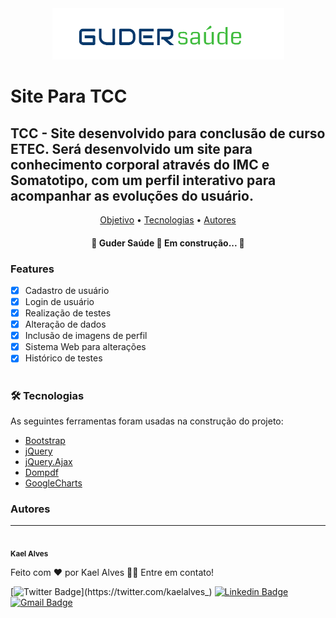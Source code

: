 
<div align="center">
    <img src="./Site/IMGs/logo.png" alt="">
</div>


# Site Para TCC
## TCC - Site desenvolvido para conclusão de curso ETEC. Será desenvolvido um site para conhecimento corporal através do IMC e Somatotipo, com um perfil interativo para acompanhar as evoluções do usuário.

<p align="center">
 <a href="#objetivo">Objetivo</a> •
 <a href="#tecnologias">Tecnologias</a> • 
 <a href="#autor">Autores</a>
</p>

<h4 align="center"> 
	🚧  Guder Saúde 🚀 Em construção...  🚧
</h4>



### Features

- [x] Cadastro de usuário
- [x] Login de usuário
- [x] Realização de testes
- [x] Alteração de dados
- [x] Inclusão de imagens de perfil
- [x] Sistema Web para alterações
- [x] Histórico de testes

#
<div id="tecnologias">
</div>

### 🛠 Tecnologias

As seguintes ferramentas foram usadas na construção do projeto:

- [Bootstrap](https://getbootstrap.com)
- [jQuery](https://jquery.com)
- [jQuery.Ajax](https://api.jquery.com/jquery.ajax/)
- [Dompdf](https://github.com/dompdf/dompdf)
- [GoogleCharts](https://developers.google.com/chart/interactive/docs)

### Autores
---


 <img style="border-radius: 50%;" src="https://avatars.githubusercontent.com/u/86424915?s=400&u=086c30b676e696f0235f5fc9736ba6aa4f688a7d&v=4" width="100px;" alt=""/>
 <br />
 <sub><b>Kael Alves</b></sub>


Feito com ❤️ por Kael Alves 👋🏽 Entre em contato!

[![Twitter Badge](https://img.shields.io/badge/-@kaelalves_-1ca0f1?style=flat-square&labelColor=1ca0f1&logo=twitter&logoColor=white&link=https://twitter.com/kaelalves_)](https://twitter.com/kaelalves_) [![Linkedin Badge](https://img.shields.io/badge/-Kael-blue?style=flat-square&logo=Linkedin&logoColor=white&link=https://linkedin.com/in/kael-alves-a015a7212/)](linkedin.com/in/kael-alves-a015a7212/) 
[![Gmail Badge](https://img.shields.io/badge/-alveskael@gmail.com-c14438?style=flat-square&logo=Gmail&logoColor=white&link=mailto:alveskael@gmail.com)](mailto:alveskael@gmail.com)

